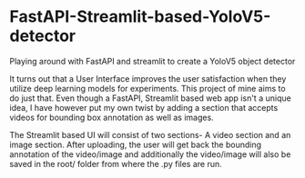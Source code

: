 # FastAPI-Streamlit-based-YoloV5-detector
Playing around with FastAPI and streamlit to create a YoloV5 object detector

It turns out that a User Interface improves the user satisfaction when they utilize deep learning models for experiments. This project of mine aims to do just that.
Even though a FastAPI, Streamlit based web app isn't a unique idea, I have however put my own twist by adding a section that accepts videos for bounding box annotation as well as images.

The Streamlit based UI will consist of two sections- A video section and an image section. After uploading, the user will get back the bounding annotation of the video/image and additionally the video/image will also be saved in the root/ folder from where the .py files are run.
